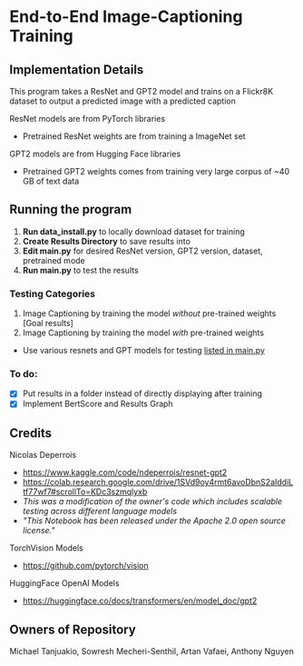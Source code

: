 # End-to-End Image-Captioning Training

## Implementation Details
This program takes a ResNet and GPT2 model and trains on a Flickr8K dataset to output a predicted image with a predicted caption

ResNet models are from PyTorch libraries  
- Pretrained ResNet weights are from training a ImageNet set

GPT2 models are from Hugging Face libraries  
- Pretrained GPT2 weights comes from training very large corpus of ~40 GB of text data  

## Running the program
1. **Run data_install.py** to locally download dataset for training
2. **Create Results Directory** to save results into
3. **Edit main.py** for desired ResNet version, GPT2 version, dataset, pretrained mode
4. **Run main.py** to test the results

### Testing Categories
1. Image Captioning by training the model *without* pre-trained weights [Goal results]  
2. Image Captioning by training the model *with* pre-trained weights
- Use various resnets and GPT models for testing <ins> listed in main.py </ins>


### To do:
- [x] Put results in a folder instead of directly displaying after training
- [x] Implement BertScore and Results Graph

## Credits
Nicolas Deperrois 
- https://www.kaggle.com/code/ndeperrois/resnet-gpt2
- https://colab.research.google.com/drive/1SVd9oy4rmt6avoDbnS2aIddiLtf77wf7#scrollTo=KDc3szmqlyxb
- _This was a modification of the owner's code which includes scalable testing across different language models_
- _"This Notebook has been released under the Apache 2.0 open source license."_

TorchVision Models  
- https://github.com/pytorch/vision  

HuggingFace OpenAI Models
- https://huggingface.co/docs/transformers/en/model_doc/gpt2  

## Owners of Repository
Michael Tanjuakio, Sowresh Mecheri-Senthil, Artan Vafaei, Anthony Nguyen
